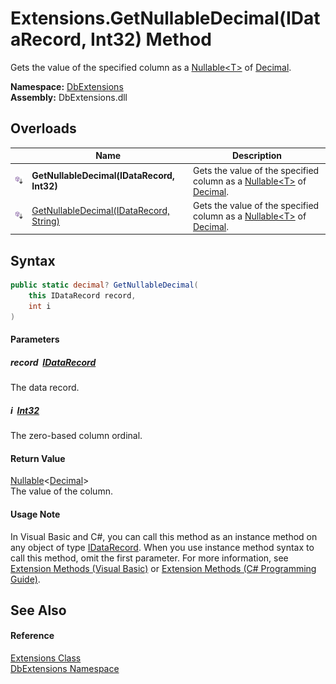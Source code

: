 Extensions.GetNullableDecimal(IDataRecord, Int32) Method
========================================================
Gets the value of the specified column as a [Nullable&lt;T>][1] of [Decimal][2].
  
**Namespace:** [DbExtensions][3]  
**Assembly:** DbExtensions.dll

Overloads
---------

|                            | Name                                         | Description                                                                      |
| -------------------------- | -------------------------------------------- | -------------------------------------------------------------------------------- |
| ![Public Extension Method] | **GetNullableDecimal(IDataRecord, Int32)**   | Gets the value of the specified column as a [Nullable&lt;T>][1] of [Decimal][2]. |
| ![Public Extension Method] | [GetNullableDecimal(IDataRecord, String)][4] | Gets the value of the specified column as a [Nullable&lt;T>][1] of [Decimal][2]. |


Syntax
------

```csharp
public static decimal? GetNullableDecimal(
	this IDataRecord record,
	int i
)
```

#### Parameters

##### *record*  [IDataRecord][5]
The data record.

##### *i*  [Int32][6]
The zero-based column ordinal.

#### Return Value
[Nullable][1]&lt;[Decimal][2]>  
The value of the column.
#### Usage Note
In Visual Basic and C#, you can call this method as an instance method on any object of type [IDataRecord][5]. When you use instance method syntax to call this method, omit the first parameter. For more information, see [Extension Methods (Visual Basic)][7] or [Extension Methods (C# Programming Guide)][8].

See Also
--------

#### Reference
[Extensions Class][9]  
[DbExtensions Namespace][3]  

[1]: https://learn.microsoft.com/dotnet/api/system.nullable-1
[2]: https://learn.microsoft.com/dotnet/api/system.decimal
[3]: ../README.md
[4]: GetNullableDecimal_1.md
[5]: https://learn.microsoft.com/dotnet/api/system.data.idatarecord
[6]: https://learn.microsoft.com/dotnet/api/system.int32
[7]: https://docs.microsoft.com/dotnet/visual-basic/programming-guide/language-features/procedures/extension-methods
[8]: https://docs.microsoft.com/dotnet/csharp/programming-guide/classes-and-structs/extension-methods
[9]: README.md
[Public Extension Method]: ../../icons/pubextension.svg "Public Extension Method"